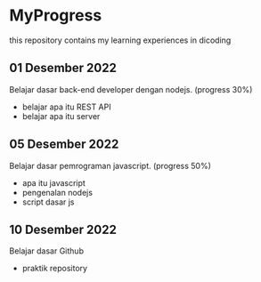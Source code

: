 # MyProgress
this repository contains my learning experiences in dicoding

01 Desember 2022
--
Belajar dasar back-end developer dengan nodejs. (progress 30%)
  * belajar apa itu REST API
  * belajar apa itu server

05 Desember 2022
--
Belajar dasar pemrograman javascript. (progress 50%)
  * apa itu javascript
  * pengenalan nodejs
  * script dasar js

10 Desember 2022
--
Belajar dasar Github
  * praktik repository

